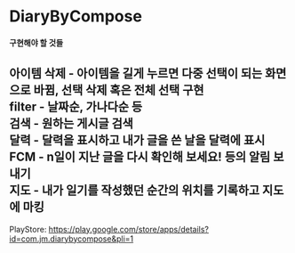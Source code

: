 # DiaryByCompose

#### 구현해야 할 것들

아이템 삭제 - 아이템을 길게 누르면 다중 선택이 되는 화면으로 바뀜, 선택 삭제 혹은 전체 선택 구현
<br>
filter - 날짜순, 가나다순 등
<br>
검색 - 원하는 게시글 검색
<br>
달력 - 달력을 표시하고 내가 글을 쓴 날을 달력에 표시
<br>
FCM - n일이 지난 글을 다시 확인해 보세요! 등의 알림 보내기
<br>
지도 - 내가 일기를 작성했던 순간의 위치를 기록하고 지도에 마킹
------------------

PlayStore: https://play.google.com/store/apps/details?id=com.jm.diarybycompose&pli=1
